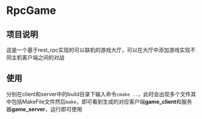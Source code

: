 # RpcGame
## 项目说明
这是一个基于rest_rpc实现的可以联机的游戏大厅，可以在大厅中添加游戏实现不同主机客户端之间的对战
## 使用
分别在client和server中的build目录下输入命令`cmake ..`，此时会出现多个文件其中包括MakeFile文件然后`make`，即可看到生成的对应客户端**game_client**和服务器**game_server**，运行即可使用
